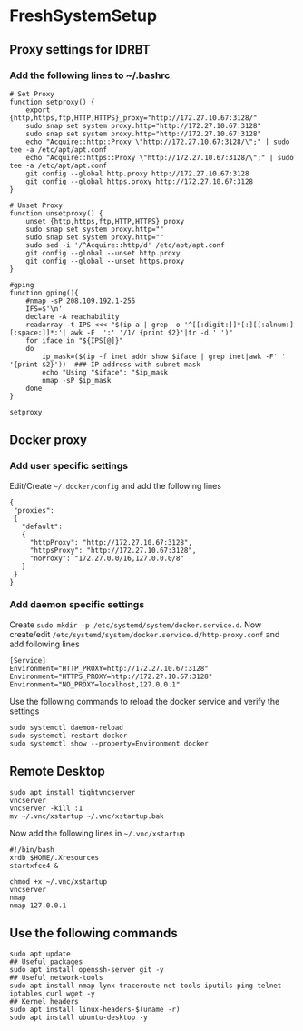 # FreshSystemSetup
## Proxy settings for IDRBT
### Add the following lines to ~/.bashrc
```
# Set Proxy
function setproxy() {
    export {http,https,ftp,HTTP,HTTPS}_proxy="http://172.27.10.67:3128/"
    sudo snap set system proxy.http="http://172.27.10.67:3128"
    sudo snap set system proxy.http="http://172.27.10.67:3128"
    echo "Acquire::http::Proxy \"http://172.27.10.67:3128/\";" | sudo tee -a /etc/apt/apt.conf
    echo "Acquire::https::Proxy \"http://172.27.10.67:3128/\";" | sudo tee -a /etc/apt/apt.conf
    git config --global http.proxy http://172.27.10.67:3128
    git config --global https.proxy http://172.27.10.67:3128
}

# Unset Proxy
function unsetproxy() {
    unset {http,https,ftp,HTTP,HTTPS}_proxy
    sudo snap set system proxy.http=""
    sudo snap set system proxy.http=""
    sudo sed -i '/^Acquire::http/d' /etc/apt/apt.conf
    git config --global --unset http.proxy
    git config --global --unset https.proxy
}

#gping
function gping(){
    #nmap -sP 208.109.192.1-255
    IFS=$'\n'
    declare -A reachability
    readarray -t IPS <<< "$(ip a | grep -o '^[[:digit:]]*[:][[:alnum:][:space:]]*:'| awk -F  ':' '/1/ {print $2}'|tr -d ' ')"
    for iface in "${IPS[@]}"
    do
        ip_mask=($(ip -f inet addr show $iface | grep inet|awk -F' ' '{print $2}'))  ### IP address with subnet mask
        echo "Using "$iface": "$ip_mask 
        nmap -sP $ip_mask
    done
}

setproxy
```
## Docker proxy
### Add user specific settings
Edit/Create `~/.docker/config` and add the following lines
```
{
 "proxies":
 {
   "default":
   {
     "httpProxy": "http://172.27.10.67:3128",
     "httpsProxy": "http://172.27.10.67:3128",
     "noProxy": "172.27.0.0/16,127.0.0.0/8"
   }
 }
}
```
### Add daemon specific settings
Create `sudo mkdir -p /etc/systemd/system/docker.service.d`. Now create/edit `/etc/systemd/system/docker.service.d/http-proxy.conf` and add following lines
```
[Service]
Environment="HTTP_PROXY=http://172.27.10.67:3128"
Environment="HTTPS_PROXY=http://172.27.10.67:3128"
Environment="NO_PROXY=localhost,127.0.0.1"
```
Use the following commands to reload the docker service and verify the settings
```
sudo systemctl daemon-reload
sudo systemctl restart docker
sudo systemctl show --property=Environment docker
```

## Remote Desktop
```
sudo apt install tightvncserver
vncserver 
vncserver -kill :1
mv ~/.vnc/xstartup ~/.vnc/xstartup.bak
```
Now add the following lines in `~/.vnc/xstartup`
```
#!/bin/bash
xrdb $HOME/.Xresources
startxfce4 &
```

```
chmod +x ~/.vnc/xstartup
vncserver 
nmap
nmap 127.0.0.1
```


## Use the following commands
```
sudo apt update
## Useful packages
sudo apt install openssh-server git -y
## Useful network-tools
sudo apt install nmap lynx traceroute net-tools iputils-ping telnet iptables curl wget -y
## Kernel headers
sudo apt install linux-headers-$(uname -r)
sudo apt install ubuntu-desktop -y
```
